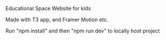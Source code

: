 Educational Space Website for kids

Made with T3 app, and Framer Motion etc.

Run "npm install" and then "npm run dev" to locally host project
